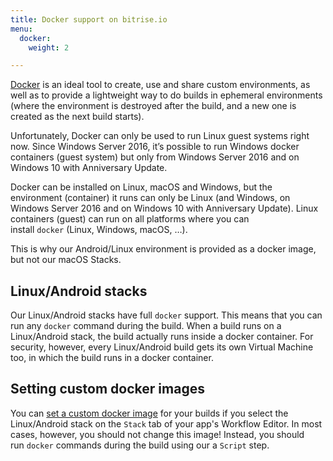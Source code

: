 ```yaml
---
title: Docker support on bitrise.io
menu:
  docker:
    weight: 2

---
```

[Docker](https://www.docker.com/) is an ideal tool to create, use and share custom environments, as well as to provide a lightweight way to do builds in ephemeral environments (where the environment is destroyed after the build, and a new one is created as the next build starts).

Unfortunately, Docker can only be used to run Linux guest systems right now. Since Windows Server 2016, it’s possible to run Windows docker containers (guest system) but only from Windows Server 2016 and on Windows 10 with Anniversary Update.

Docker can be installed on Linux, macOS and Windows, but the environment (container) it runs can only be Linux (and Windows, on Windows Server 2016 and on Windows 10 with Anniversary Update). Linux containers (guest) can run on all platforms where you can install `docker` (Linux, Windows, macOS, …).

This is why our Android/Linux environment is provided as a docker image, but not our macOS Stacks.

## Linux/Android stacks

Our Linux/Android stacks have full `docker` support. This means that you can run any `docker` command during the build. When a build runs on a Linux/Android stack, the build actually runs inside a docker container. For security, however, every Linux/Android build gets its own Virtual Machine too, in which the build runs in a docker container.

## Setting custom docker images

You can [set a custom docker image](/tutorials/docker/use-your-own-docker-image/) for your builds if you select the Linux/Android stack on the `Stack` tab of your app's Workflow Editor. In most cases, however, you should not change this image! Instead, you should run `docker` commands during the build using our a `Script` step.